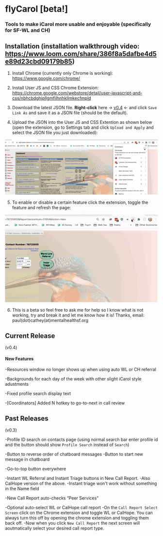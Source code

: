 # flyCarol [beta!]
### Tools to make iCarol more usable and enjoyable (specifically for SF-WL and CH)


## Installation (installation walkthrough video: https://www.loom.com/share/386f8a5dafbe4d5e89d23cbd09179b85)
1. Install Chrome (currently only Chrome is working):
https://www.google.com/chrome/
2. Install User JS and CSS Chrome Extension: https://chrome.google.com/webstore/detail/user-javascript-and-css/nbhcbdghjpllgmfilhnhkllmkecfmpld
3. Download the latest JSON file. **Right-click** here -> <a href="https://raw.githubusercontent.com/mooserson/flyCarol/master/current_version/v0.4user-js-css-v8-200928.json" download>v0.4</a> <- and click `Save Link As` and save it as a JSON file (should be the default).

4. Upload the JSON into the User JS and CSS Extention as shown below (open the extension, go to Settings tab and click `Upload and Apply` and select the JSON file you just downloaded):

![flyCarol JSON install](assets/install_flyCarol_JSON.gif) 

5. To enable or disable a certain feature click the extension, toggle the feature and refresh the page:

![flyCarol Config](assets/config_flyCarol.gif) 


6. This is a beta so feel free to ask me for help so I know what is not working, try and break it and let me know how it is! Thanks, email: paul(dot)cathey(at)mentalhealthsf.org


## Current Release
(v0.4)
#### New Features
-Resources window no longer shows up when using auto WL or CH referral

-Backgrounds for each day of the week with other slight iCarol style adustments

-Fixed profile search display text

-[Coordinators] Added N hotkey to go-to-next in call review


## Past Releases
(v0.3)

-Profile ID search on contacts page (using normal search bar enter profile id and the button should show `Profile Search` instead of `Search`)

-Button to reverse order of chatboard messages
  -Button to start new message in chatboard

-Go-to-top button everywhere

-Instant WL Referral and Instant Triage buttons in New Call Report.
-Also CalHope version of the above. 
-Instant triage won't work without something in the Name field

-New Call Report auto-checks “Peer Services”

-Optional auto-select WL or CalHope call report
-On the `Call Report Select Screen` click on the Chrome extension and toggle WL or CalHope. You can always turn this off by opening the chrome extension and toggling them back off. 
-Now when you click `New Call Report` the next screen will aoutmatically select your desired call report type.
